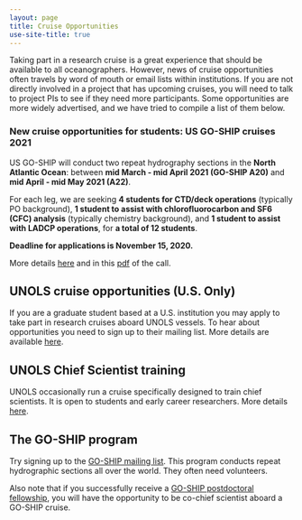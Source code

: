 ```yaml
---
layout: page
title: Cruise Opportunities
use-site-title: true
---
```


Taking part in a research cruise is a great experience that should be available to all oceanographers. However, news of cruise opportunities often travels by word of mouth or email lists within institutions. If you are not directly involved in a project that has upcoming cruises, you will need to talk to project PIs to see if they need more participants. Some opportunities are more widely advertised, and we have tried to compile a list of them below. 


### New cruise opportunities for students: US GO-SHIP cruises 2021

US GO-SHIP will conduct two repeat hydrography sections in the **North Atlantic Ocean**: between **mid March - mid April 2021 (GO-SHIP A20)** and **mid April - mid May 2021 (A22)**.

For each leg, we are seeking **4 students for CTD/deck operations** (typically PO background), **1 student to assist with chlorofluorocarbon and SF6 (CFC) analysis** (typically chemistry background), and **1 student to assist with LADCP operations**, for **a total of 12 students**.

**Deadline for applications is November 15, 2020.**

More details [here](https://usgoship.ucsd.edu/2020/09/14/student-opportunities-to-sail-with-us-in-the-north-atlantic-ocean-a20-a22/) and in this [pdf](<https://usgoship.ucsd.edu/wp-content/uploads/sites/353/GO-SHIP_A20-A22_2021_Student_Opportunity.pdf>) of the call.


## UNOLS cruise opportunities (U.S. Only)

If you are a graduate student based at a U.S. institution you may apply to take part in research cruises aboard UNOLS vessels. To hear about opportunities you need to sign up to their mailing list. More details are available [here](https://www.unols.org/unols-cruise-opportunity-program).

## UNOLS Chief Scientist training

UNOLS occasionally run a cruise specifically designed to train chief scientists. It is open to students and early career researchers. More details [here](https://www.unols.org/nsf-unols-chief-scientist-training-cruise).

## The GO-SHIP program

Try signing up to the [GO-SHIP mailing list](http://www.go-ship.org/Join.html). This program conducts repeat hydrographic sections all over the world. They often need volunteers.

Also note that if you successfully receive a [GO-SHIP postdoctoral fellowship](https://usgoship.ucsd.edu/postdoctoral-fellowships/), you will have the opportunity to be co-chief scientist aboard a GO-SHIP cruise. 
